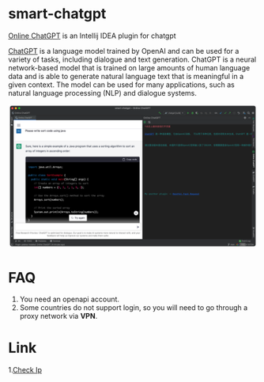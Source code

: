 # smart-chatgpt
[Online ChatGPT](https://plugins.jetbrains.com/plugin/20643-online-chatgpt) is an Intellij IDEA plugin for chatgpt

[ChatGPT](https://chat.openai.com/chat) is a language model trained by OpenAI and can be used for a variety of tasks, including dialogue and text generation. ChatGPT is a neural network-based model that is trained on large amounts of human language data and is able to generate natural language text that is meaningful in a given context. The model can be used for many applications, such as natural language processing (NLP) and dialogue systems.

![](./screenshot/example_hd.png)



# FAQ
1. You need an openapi account.
2. Some countries do not support login, so you will need to go through a proxy network via **VPN**.



# Link
1.[Check Ip](http://ip111.cn/)
